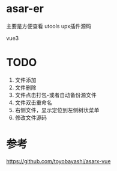 # asar-er

主要是方便查看 utools upx插件源码


vue3 



# TODO
1. 文件添加
2. 文件删除
3. 文件点击打包-或者自动备份源文件
4. 文件双击重命名
5. 右侧文件，显示定位到左侧树状菜单
6. 修改文件源码


# 参考
https://github.com/toyobayashi/asarx-vue